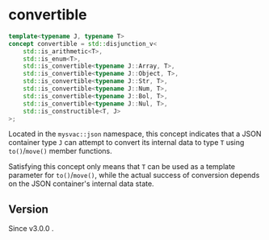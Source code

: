 # **convertible**

```cpp
template<typename J, typename T>
concept convertible = std::disjunction_v<
    std::is_arithmetic<T>,
    std::is_enum<T>,
    std::is_convertible<typename J::Array, T>,
    std::is_convertible<typename J::Object, T>,
    std::is_convertible<typename J::Str, T>,
    std::is_convertible<typename J::Num, T>,
    std::is_convertible<typename J::Bol, T>,
    std::is_convertible<typename J::Nul, T>,
    std::is_constructible<T, J>
>;
```

Located in the `mysvac::json` namespace, this concept indicates that a JSON container type `J` can attempt to convert its internal data to type `T` using `to()`/`move()` member functions.

Satisfying this concept only means that `T` can be used as a template parameter for `to()`/`move()`, while the actual success of conversion depends on the JSON container's internal data state.

## Version

Since v3.0.0 .

